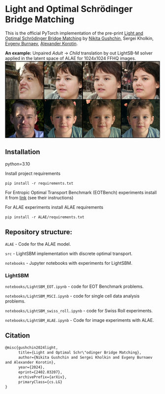 # Light and Optimal Schrödinger Bridge Matching

This is the official PyTorch implementation of the pre-print [Light and Optimal Schrödinger Bridge Matching](https://arxiv.org/abs/2402.03207) by [Nikita Gushchin](https://scholar.google.ru/citations?user=UaRTbNoAAAAJ&hl=en&oi=sra), Sergei Kholkin, [Evgeny Burnaev](https://scholar.google.ru/citations?user=pCRdcOwAAAAJ&hl=ru), [Alexander Korotin](https://scholar.google.ru/citations?hl=en&user=1rIIvjAAAAAJ&view_op=list_works&sortby=pubdate). 

**An example:** Unpaired *Adult* -> *Child* translation by out LightSB-M solver applied in the latent space of ALAE for 1024x1024 FFHQ images.
![image](alae_transfer.png)

## Installation

python=3.10

Install project requirements

```pip install -r requirements.txt```

For Entropic Optimal Transport Benchmark (EOTBench) experiments install it from [link](https://github.com/ngushchin/EntropicOTBenchmark/) (see their instructions)

For ALAE experiments install ALAE requirements

```pip install -r ALAE/requirements.txt```

## Repository structure:

```ALAE``` - Code for the ALAE model.

```src``` - LightSBM implementation with discrete optimal transport.

```notebooks``` - Jupyter notebooks with experiments for LightSBM.

### LightSBM

```notebooks/LightSBM_EOT.ipynb``` - code for EOT Benchmark problems.

```notebooks/LightSBM_MSCI.ipynb``` - code for single cell data analysis problems.

```notebooks/LightSBM_swiss_roll.ipynb``` - code for Swiss Roll experiments.

```notebooks/LightSBM_ALAE.ipynb``` - Code for image experiments with ALAE.

## Citation

```
@misc{gushchin2024light,
      title={Light and Optimal Schr\"odinger Bridge Matching}, 
      author={Nikita Gushchin and Sergei Kholkin and Evgeny Burnaev and Alexander Korotin},
      year={2024},
      eprint={2402.03207},
      archivePrefix={arXiv},
      primaryClass={cs.LG}
}
```